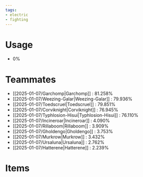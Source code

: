 ```yaml
---
tags:
- electric
- fighting
---
```

# Usage
- 0%
# Teammates
- [[2025-01-07/Garchomp|Garchomp]] : 81.258%
- [[2025-01-07/Weezing-Galar|Weezing-Galar]] : 79.936%
- [[2025-01-07/Toedscruel|Toedscruel]] : 79.851%
- [[2025-01-07/Corviknight|Corviknight]] : 76.945%
- [[2025-01-07/Typhlosion-Hisui|Typhlosion-Hisui]] : 76.110%
- [[2025-01-07/Incineroar|Incineroar]] : 4.090%
- [[2025-01-07/Rillaboom|Rillaboom]] : 3.909%
- [[2025-01-07/Gholdengo|Gholdengo]] : 3.753%
- [[2025-01-07/Murkrow|Murkrow]] : 3.432%
- [[2025-01-07/Ursaluna|Ursaluna]] : 2.762%
- [[2025-01-07/Hatterene|Hatterene]] : 2.239%
# Items